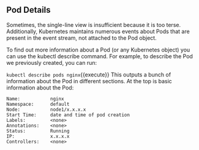 ## Pod Details
Sometimes, the single-line view is insufficient because it is too terse. Additionally, Kubernetes maintains numerous events about Pods that are present in the event stream, not attached to the Pod object.

To find out more information about a Pod (or any Kubernetes object) you can use the kubectl describe command. For example, to describe the Pod we previously created, you can run:

`kubectl describe pods nginx`{{execute}}
This outputs a bunch of information about the Pod in different sections. At the top is basic information about the Pod:
```
Name:           nginx
Namespace:      default
Node:           node1/x.x.x.x
Start Time:     date and time of pod creation
Labels:         <none>
Annotations:    <none>
Status:         Running
IP:             x.x.x.x
Controllers:    <none>
```

